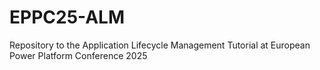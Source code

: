 # EPPC25-ALM
Repository to the Application Lifecycle Management Tutorial at European Power Platform Conference 2025
